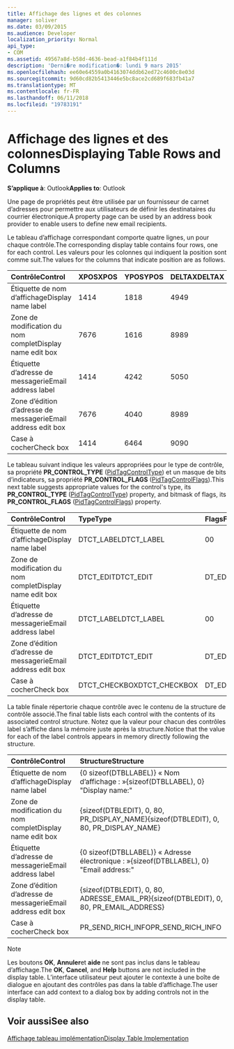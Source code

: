 ```yaml
---
title: Affichage des lignes et des colonnes
manager: soliver
ms.date: 03/09/2015
ms.audience: Developer
localization_priority: Normal
api_type:
- COM
ms.assetid: 49567a8d-b58d-4636-bead-a1f84b4f111d
description: 'Derni�re modification�: lundi 9 mars 2015'
ms.openlocfilehash: ee60e64559a0b4163074ddb62ed72c4600c8e03d
ms.sourcegitcommit: 9d60cd82b5413446e5bc8ace2cd689f683fb41a7
ms.translationtype: MT
ms.contentlocale: fr-FR
ms.lasthandoff: 06/11/2018
ms.locfileid: "19783191"
---
```

# <a name="displaying-table-rows-and-columns"></a><span data-ttu-id="d9605-103">Affichage des lignes et des colonnes</span><span class="sxs-lookup"><span data-stu-id="d9605-103">Displaying Table Rows and Columns</span></span>

  
  
<span data-ttu-id="d9605-104">**S’applique à**: Outlook</span><span class="sxs-lookup"><span data-stu-id="d9605-104">**Applies to**: Outlook</span></span> 
  
 <span data-ttu-id="d9605-105">Une page de propriétés peut être utilisée par un fournisseur de carnet d’adresses pour permettre aux utilisateurs de définir les destinataires du courrier électronique.</span><span class="sxs-lookup"><span data-stu-id="d9605-105">A property page can be used by an address book provider to enable users to define new email recipients.</span></span> 
  
<span data-ttu-id="d9605-106">Le tableau d’affichage correspondant comporte quatre lignes, un pour chaque contrôle.</span><span class="sxs-lookup"><span data-stu-id="d9605-106">The corresponding display table contains four rows, one for each control.</span></span> <span data-ttu-id="d9605-107">Les valeurs pour les colonnes qui indiquent la position sont comme suit.</span><span class="sxs-lookup"><span data-stu-id="d9605-107">The values for the columns that indicate position are as follows.</span></span>
  
|<span data-ttu-id="d9605-108">**Contrôle**</span><span class="sxs-lookup"><span data-stu-id="d9605-108">**Control**</span></span>|<span data-ttu-id="d9605-109">**XPOS**</span><span class="sxs-lookup"><span data-stu-id="d9605-109">**XPOS**</span></span>|<span data-ttu-id="d9605-110">**YPOS**</span><span class="sxs-lookup"><span data-stu-id="d9605-110">**YPOS**</span></span>|<span data-ttu-id="d9605-111">**DELTAX**</span><span class="sxs-lookup"><span data-stu-id="d9605-111">**DELTAX**</span></span>|<span data-ttu-id="d9605-112">**DELTAY**</span><span class="sxs-lookup"><span data-stu-id="d9605-112">**DELTAY**</span></span>|
|:-----|:-----|:-----|:-----|:-----|
|<span data-ttu-id="d9605-113">Étiquette de nom d’affichage</span><span class="sxs-lookup"><span data-stu-id="d9605-113">Display name label</span></span>  <br/> |<span data-ttu-id="d9605-114">14</span><span class="sxs-lookup"><span data-stu-id="d9605-114">14</span></span>  <br/> |<span data-ttu-id="d9605-115">18</span><span class="sxs-lookup"><span data-stu-id="d9605-115">18</span></span>  <br/> |<span data-ttu-id="d9605-116">49</span><span class="sxs-lookup"><span data-stu-id="d9605-116">49</span></span>  <br/> |<span data-ttu-id="d9605-117">8</span><span class="sxs-lookup"><span data-stu-id="d9605-117">8</span></span>  <br/> |
|<span data-ttu-id="d9605-118">Zone de modification du nom complet</span><span class="sxs-lookup"><span data-stu-id="d9605-118">Display name edit box</span></span>  <br/> |<span data-ttu-id="d9605-119">76</span><span class="sxs-lookup"><span data-stu-id="d9605-119">76</span></span>  <br/> |<span data-ttu-id="d9605-120">16</span><span class="sxs-lookup"><span data-stu-id="d9605-120">16</span></span>  <br/> |<span data-ttu-id="d9605-121">89</span><span class="sxs-lookup"><span data-stu-id="d9605-121">89</span></span>  <br/> |<span data-ttu-id="d9605-122">12</span><span class="sxs-lookup"><span data-stu-id="d9605-122">12</span></span>  <br/> |
|<span data-ttu-id="d9605-123">Étiquette d’adresse de messagerie</span><span class="sxs-lookup"><span data-stu-id="d9605-123">Email address label</span></span>  <br/> |<span data-ttu-id="d9605-124">14</span><span class="sxs-lookup"><span data-stu-id="d9605-124">14</span></span>  <br/> |<span data-ttu-id="d9605-125">42</span><span class="sxs-lookup"><span data-stu-id="d9605-125">42</span></span>  <br/> |<span data-ttu-id="d9605-126">50</span><span class="sxs-lookup"><span data-stu-id="d9605-126">50</span></span>  <br/> |<span data-ttu-id="d9605-127">8</span><span class="sxs-lookup"><span data-stu-id="d9605-127">8</span></span>  <br/> |
|<span data-ttu-id="d9605-128">Zone d’édition d’adresse de messagerie</span><span class="sxs-lookup"><span data-stu-id="d9605-128">Email address edit box</span></span>  <br/> |<span data-ttu-id="d9605-129">76</span><span class="sxs-lookup"><span data-stu-id="d9605-129">76</span></span>  <br/> |<span data-ttu-id="d9605-130">40</span><span class="sxs-lookup"><span data-stu-id="d9605-130">40</span></span>  <br/> |<span data-ttu-id="d9605-131">89</span><span class="sxs-lookup"><span data-stu-id="d9605-131">89</span></span>  <br/> |<span data-ttu-id="d9605-132">12</span><span class="sxs-lookup"><span data-stu-id="d9605-132">12</span></span>  <br/> |
|<span data-ttu-id="d9605-133">Case à cocher</span><span class="sxs-lookup"><span data-stu-id="d9605-133">Check box</span></span>  <br/> |<span data-ttu-id="d9605-134">14</span><span class="sxs-lookup"><span data-stu-id="d9605-134">14</span></span>  <br/> |<span data-ttu-id="d9605-135">64</span><span class="sxs-lookup"><span data-stu-id="d9605-135">64</span></span>  <br/> |<span data-ttu-id="d9605-136">90</span><span class="sxs-lookup"><span data-stu-id="d9605-136">90</span></span>  <br/> |<span data-ttu-id="d9605-137">12</span><span class="sxs-lookup"><span data-stu-id="d9605-137">12</span></span>  <br/> |
   
<span data-ttu-id="d9605-138">Le tableau suivant indique les valeurs appropriées pour le type de contrôle, sa propriété **PR_CONTROL_TYPE** ([PidTagControlType](pidtagcontroltype-canonical-property.md)) et un masque de bits d’indicateurs, sa propriété **PR_CONTROL_FLAGS** ([PidTagControlFlags](pidtagcontrolflags-canonical-property.md)).</span><span class="sxs-lookup"><span data-stu-id="d9605-138">This next table suggests appropriate values for the control's type, its **PR_CONTROL_TYPE** ([PidTagControlType](pidtagcontroltype-canonical-property.md)) property, and bitmask of flags, its **PR_CONTROL_FLAGS** ([PidTagControlFlags](pidtagcontrolflags-canonical-property.md)) property.</span></span>
  
|<span data-ttu-id="d9605-139">**Contrôle**</span><span class="sxs-lookup"><span data-stu-id="d9605-139">**Control**</span></span>|<span data-ttu-id="d9605-140">**Type**</span><span class="sxs-lookup"><span data-stu-id="d9605-140">**Type**</span></span>|<span data-ttu-id="d9605-141">**Flags**</span><span class="sxs-lookup"><span data-stu-id="d9605-141">**Flags**</span></span>|
|:-----|:-----|:-----|
|<span data-ttu-id="d9605-142">Étiquette de nom d’affichage</span><span class="sxs-lookup"><span data-stu-id="d9605-142">Display name label</span></span>  <br/> |<span data-ttu-id="d9605-143">DTCT_LABEL</span><span class="sxs-lookup"><span data-stu-id="d9605-143">DTCT_LABEL</span></span>  <br/> |<span data-ttu-id="d9605-144">0</span><span class="sxs-lookup"><span data-stu-id="d9605-144">0</span></span>  <br/> |
|<span data-ttu-id="d9605-145">Zone de modification du nom complet</span><span class="sxs-lookup"><span data-stu-id="d9605-145">Display name edit box</span></span>  <br/> |<span data-ttu-id="d9605-146">DTCT_EDIT</span><span class="sxs-lookup"><span data-stu-id="d9605-146">DTCT_EDIT</span></span>  <br/> |<span data-ttu-id="d9605-147">DT_EDITABLE</span><span class="sxs-lookup"><span data-stu-id="d9605-147">DT_EDITABLE</span></span> | <span data-ttu-id="d9605-148">DT_REQUIRED</span><span class="sxs-lookup"><span data-stu-id="d9605-148">DT_REQUIRED</span></span>  <br/> |
|<span data-ttu-id="d9605-149">Étiquette d’adresse de messagerie</span><span class="sxs-lookup"><span data-stu-id="d9605-149">Email address label</span></span>  <br/> |<span data-ttu-id="d9605-150">DTCT_LABEL</span><span class="sxs-lookup"><span data-stu-id="d9605-150">DTCT_LABEL</span></span>  <br/> |<span data-ttu-id="d9605-151">0</span><span class="sxs-lookup"><span data-stu-id="d9605-151">0</span></span>  <br/> |
|<span data-ttu-id="d9605-152">Zone d’édition d’adresse de messagerie</span><span class="sxs-lookup"><span data-stu-id="d9605-152">Email address edit box</span></span>  <br/> |<span data-ttu-id="d9605-153">DTCT_EDIT</span><span class="sxs-lookup"><span data-stu-id="d9605-153">DTCT_EDIT</span></span>  <br/> |<span data-ttu-id="d9605-154">DT_EDITABLE</span><span class="sxs-lookup"><span data-stu-id="d9605-154">DT_EDITABLE</span></span> | <span data-ttu-id="d9605-155">DT_REQUIRED</span><span class="sxs-lookup"><span data-stu-id="d9605-155">DT_REQUIRED</span></span>  <br/> |
|<span data-ttu-id="d9605-156">Case à cocher</span><span class="sxs-lookup"><span data-stu-id="d9605-156">Check box</span></span>  <br/> |<span data-ttu-id="d9605-157">DTCT_CHECKBOX</span><span class="sxs-lookup"><span data-stu-id="d9605-157">DTCT_CHECKBOX</span></span>  <br/> |<span data-ttu-id="d9605-158">DT_EDITABLE</span><span class="sxs-lookup"><span data-stu-id="d9605-158">DT_EDITABLE</span></span>  <br/> |
   
<span data-ttu-id="d9605-159">La table finale répertorie chaque contrôle avec le contenu de la structure de contrôle associé.</span><span class="sxs-lookup"><span data-stu-id="d9605-159">The final table lists each control with the contents of its associated control structure.</span></span> <span data-ttu-id="d9605-160">Notez que la valeur pour chacun des contrôles label s’affiche dans la mémoire juste après la structure.</span><span class="sxs-lookup"><span data-stu-id="d9605-160">Notice that the value for each of the label controls appears in memory directly following the structure.</span></span>
  
|<span data-ttu-id="d9605-161">**Contrôle**</span><span class="sxs-lookup"><span data-stu-id="d9605-161">**Control**</span></span>|<span data-ttu-id="d9605-162">**Structure**</span><span class="sxs-lookup"><span data-stu-id="d9605-162">**Structure**</span></span>|
|:-----|:-----|
|<span data-ttu-id="d9605-163">Étiquette de nom d’affichage</span><span class="sxs-lookup"><span data-stu-id="d9605-163">Display name label</span></span>  <br/> |<span data-ttu-id="d9605-164">{0 sizeof(DTBLLABEL)} « Nom d’affichage : »</span><span class="sxs-lookup"><span data-stu-id="d9605-164">{sizeof(DTBLLABEL), 0} "Display name:"</span></span>  <br/> |
|<span data-ttu-id="d9605-165">Zone de modification du nom complet</span><span class="sxs-lookup"><span data-stu-id="d9605-165">Display name edit box</span></span>  <br/> |<span data-ttu-id="d9605-166">{sizeof(DTBLEDIT), 0, 80, PR_DISPLAY_NAME}</span><span class="sxs-lookup"><span data-stu-id="d9605-166">{sizeof(DTBLEDIT), 0, 80, PR_DISPLAY_NAME}</span></span>  <br/> |
|<span data-ttu-id="d9605-167">Étiquette d’adresse de messagerie</span><span class="sxs-lookup"><span data-stu-id="d9605-167">Email address label</span></span>  <br/> |<span data-ttu-id="d9605-168">{0 sizeof(DTBLLABEL)} « Adresse électronique : »</span><span class="sxs-lookup"><span data-stu-id="d9605-168">{sizeof(DTBLLABEL), 0} "Email address:"</span></span>  <br/> |
|<span data-ttu-id="d9605-169">Zone d’édition d’adresse de messagerie</span><span class="sxs-lookup"><span data-stu-id="d9605-169">Email address edit box</span></span>  <br/> |<span data-ttu-id="d9605-170">{sizeof(DTBLEDIT), 0, 80, ADRESSE_EMAIL_PR}</span><span class="sxs-lookup"><span data-stu-id="d9605-170">{sizeof(DTBLEDIT), 0, 80, PR_EMAIL_ADDRESS}</span></span>  <br/> |
|<span data-ttu-id="d9605-171">Case à cocher</span><span class="sxs-lookup"><span data-stu-id="d9605-171">Check box</span></span>  <br/> |<span data-ttu-id="d9605-172">PR_SEND_RICH_INFO</span><span class="sxs-lookup"><span data-stu-id="d9605-172">PR_SEND_RICH_INFO</span></span>  <br/> |
   
> [!NOTE]
> <span data-ttu-id="d9605-173">Les boutons **OK**, **Annuler**et **aide** ne sont pas inclus dans le tableau d’affichage.</span><span class="sxs-lookup"><span data-stu-id="d9605-173">The **OK**, **Cancel**, and **Help** buttons are not included in the display table.</span></span> <span data-ttu-id="d9605-174">L’interface utilisateur peut ajouter le contexte à une boîte de dialogue en ajoutant des contrôles pas dans la table d’affichage.</span><span class="sxs-lookup"><span data-stu-id="d9605-174">The user interface can add context to a dialog box by adding controls not in the display table.</span></span> 
  
## <a name="see-also"></a><span data-ttu-id="d9605-175">Voir aussi</span><span class="sxs-lookup"><span data-stu-id="d9605-175">See also</span></span>



[<span data-ttu-id="d9605-176">Affichage tableau implémentation</span><span class="sxs-lookup"><span data-stu-id="d9605-176">Display Table Implementation</span></span>](display-table-implementation.md)

